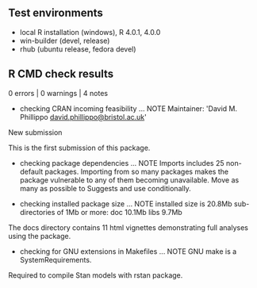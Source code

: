 ## Test environments
* local R installation (windows), R 4.0.1, 4.0.0
* win-builder (devel, release)
* rhub (ubuntu release, fedora devel)

## R CMD check results

0 errors | 0 warnings | 4 notes

* checking CRAN incoming feasibility ... NOTE
Maintainer: 'David M. Phillippo <david.phillippo@bristol.ac.uk>'

New submission

This is the first submission of this package.

* checking package dependencies ... NOTE
Imports includes 25 non-default packages.
Importing from so many packages makes the package vulnerable to any of
them becoming unavailable.  Move as many as possible to Suggests and
use conditionally.

* checking installed package size ... NOTE
  installed size is 20.8Mb
  sub-directories of 1Mb or more:
    doc   10.1Mb
    libs   9.7Mb

The docs directory contains 11 html vignettes demonstrating full analyses using
the package.

* checking for GNU extensions in Makefiles ... NOTE
GNU make is a SystemRequirements.

Required to compile Stan models with rstan package.
